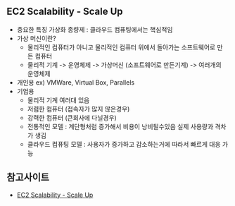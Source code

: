 ## EC2 Scalability - Scale Up

- 중요한 특징 가상화 종량제 : 클라우드 컴퓨팅에서는 핵심적임 
- 가상 머신이란?
  - 물리적인 컴퓨터가 아니고 물리적인 컴퓨터 위에서 돌아가는 소프트웨어로 만든 컴퓨터 
  - 물리적 기계 -> 운영체제 -> 가상머신 (소프트웨어로 만든기계) -> 여러개의 운영체제
- 개인용 ex) VMWare, Virtual Box, Parallels 
- 기업용 
   - 물리적 기계 여러대 있음 
   - 저렴한 컴퓨터 (접속자가 많지 않은경우)
   - 강력한 컴퓨터 (큰회사에 다닐경우)
   - 전통적인 모델 : 계단형처럼 증가해서 비용이 낭비될수있음 실제 사용량과 격차가 생김 
   - 클라우드 컴퓨팅 모델 : 사용자가 증가하고 감소하는거에 따라서 빠르게 대응 가능 
 




## 참고사이트
  - [EC2 Scalability - Scale Up](https://opentutorials.org/module/1946/11294)
  